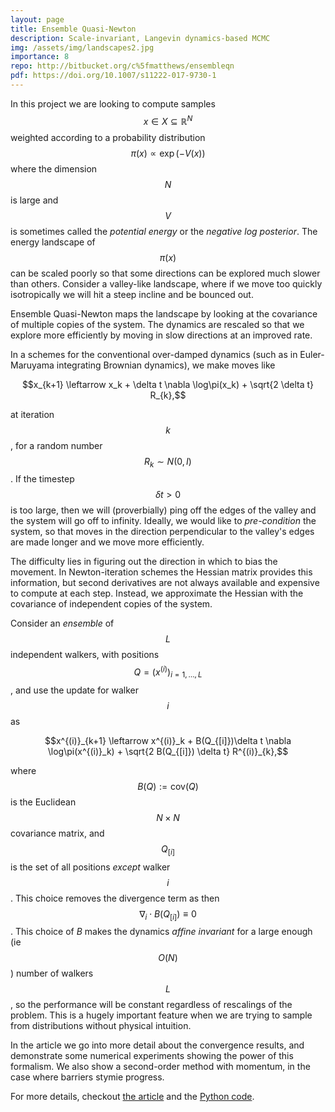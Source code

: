 ```yaml
---
layout: page
title: Ensemble Quasi-Newton
description: Scale-invariant, Langevin dynamics-based MCMC
img: /assets/img/landscapes2.jpg
importance: 8
repo: http://bitbucket.org/c%5fmatthews/ensembleqn
pdf: https://doi.org/10.1007/s11222-017-9730-1
---
```


In this project we are looking to compute samples $$x\in X\subseteq\mathbb{R}^N$$ weighted according to a probability distribution $$\pi(x)\propto\exp(-V(x))$$ where the dimension $$N$$ is large and $$V$$ is sometimes called the _potential energy_ or the _negative log posterior_. The energy landscape of $$\pi(x)$$ can be scaled poorly so that some directions can be explored much slower than others. Consider a valley-like landscape, where if we move too quickly isotropically we will hit a steep incline and be bounced out.

<div class="row">
    <div class="col-sm mt-3 mt-md-0">
        <img class="img-fluid rounded z-depth-1" src="{{ '/assets/img/landscapes2.jpg' | relative_url }}" alt="" title=""/>
    </div>
</div>
<div class="caption">
    Ensemble Quasi-Newton maps the landscape by looking at the covariance of multiple copies of the system. The dynamics are rescaled so that we explore more efficiently by moving in slow directions at an improved rate.
</div>

In a schemes for the conventional over-damped dynamics (such as in Euler-Maruyama integrating Brownian dynamics), we make moves like

$$x_{k+1} \leftarrow x_k + \delta t \nabla \log\pi(x_k) + \sqrt{2 \delta t} R_{k},$$

at iteration $$k$$, for a random number $$R_k \sim N(0,I)$$. If the timestep $$\delta t>0$$ is too large, then we will (proverbially) ping off the edges of the valley and the system will go off to infinity. Ideally, we would like to _pre-condition_ the system, so that moves in the direction perpendicular to the valley's edges are made longer and we move more efficiently.

The difficulty lies in figuring out the direction in which to bias the movement. In Newton-iteration schemes the Hessian matrix provides this information, but second derivatives are not always available and expensive to compute at each step. Instead, we approximate the Hessian with the covariance of independent copies of the system.

Consider an _ensemble_ of $$L$$ independent walkers, with positions $$Q = (x^{(i)} )_{i=1,\ldots,L}$$, and use the update for walker $$i$$ as

$$x^{(i)}_{k+1} \leftarrow x^{(i)}_k + B(Q_{[i]})\delta t \nabla \log\pi(x^{(i)}_k) + \sqrt{2 B(Q_{[i]}) \delta t} R^{(i)}_{k},$$

where $$B(Q):=\text{cov}(Q)$$ is the Euclidean $$N\times N$$ covariance matrix, and $$Q_{[i]}$$ is the set of all positions _except_ walker $$i$$. This choice removes the divergence term as then $$\nabla_{i} \cdot B(Q_{[i]})\equiv 0$$. This choice of $B$ makes the dynamics _affine invariant_ for a large enough (ie $$O(N)$$ ) number of walkers $$L$$, so the performance will be constant regardless of rescalings of the problem. This is a hugely important feature when we are trying to sample from distributions without physical intuition.

In the article we go into more detail about the convergence results, and demonstrate some numerical experiments showing the power of this formalism. We also show a second-order method with momentum, in the case where barriers stymie progress.

For more details, checkout [the article](https://doi.org/10.1007/s11222-017-9730-1) and the [Python code](http://bitbucket.org/c%5fmatthews/ensembleqn).
